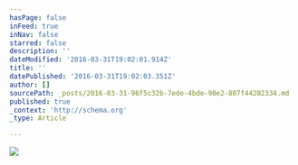 ```yaml
---
hasPage: false
inFeed: true
inNav: false
starred: false
description: ''
dateModified: '2016-03-31T19:02:01.914Z'
title: ''
datePublished: '2016-03-31T19:02:03.351Z'
author: []
sourcePath: _posts/2016-03-31-96f5c32b-7ede-4bde-90e2-807f44202334.md
published: true
_context: 'http://schema.org'
_type: Article

---
```

![](https://the-grid-user-content.s3-us-west-2.amazonaws.com/8e74ecb9-43ec-48fd-8e37-4899d7b26c5b.jpg)